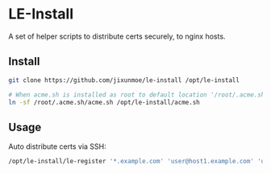 # LE-Install

A set of helper scripts to distribute certs securely, to nginx hosts.

## Install

```sh
git clone https://github.com/jixunmoe/le-install /opt/le-install

# When acme.sh is installed as root to default location '/root/.acme.sh/':
ln -sf /root/.acme.sh/acme.sh /opt/le-install/acme.sh
```

## Usage

Auto distribute certs via SSH:

```sh
/opt/le-install/le-register '*.example.com' 'user@host1.example.com' 'user@host2.example.com'
```
